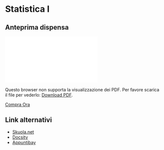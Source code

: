 # Statistica I
## Anteprima dispensa

<object data="/anteprime/anteprima_dispensa_statistica_i.pdf" type="application/pdf" width="700px" height="700px">
    <embed src="/anteprime/anteprima_dispensa_statistica_i.pdf">
        <p>Questo browser non supporta la visualizzazione dei PDF. Per favore scarica il file per vederlo: <a href="/anteprime/anteprima_dispensa_statistica_i.pdf">Download PDF</a>.</p>
    </embed>
</object>

<script src="https://gumroad.com/js/gumroad.js"></script>
<a class="gumroad-button" href="https://gum.co/statistica" target="_blank">Compra Ora</a>

## Link alternativi
- <a href="http://bit.ly/formulario_statistica" target="_blank" rel="noopener">Skuola.net</a>
- <a href="http://bit.ly/stat1_docsity" target="_blank" rel="noopener">Docsity</a>
- <a href="http://bit.ly/stat1_appuntibay" target="_blank" rel="noopener">Appuntibay</a>
